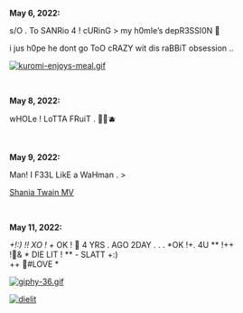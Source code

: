 **May 6, 2022:**

s/O . To SANRio 4 ! cURinG > my h0mIe’s depR3SSI0N 🤧

i jus h0pe he dont go ToO cRAZY wit dis raBBiT obsession .. 

[![kuromi-enjoys-meal.gif](https://s8.gifyu.com/images/kuromi-enjoys-meal.gif)](https://gifyu.com/image/SsWxN)

&nbsp;


**May 8, 2022:**

wHOLe ! LoTTA FRuiT . 🍓🍒🫐

&nbsp; 

**May 9, 2022:**

Man! I F33L LikE a WaHman . >

[Shania Twain MV](https://youtu.be/ZJL4UGSbeFg)

&nbsp;

**May 11, 2022:**

*+!:) !! XO ! +* OK ! 🖤
4 YRS . AGO 2DAY . . . *OK !+. 4U ** !++  
!🖤& * DIE LIT  ! ** - SLATT +:)  
++ 🖤#LOVE *

<a href="https://gifyu.com/image/SsYjV"><img src="https://s8.gifyu.com/images/giphy-36.gif" alt="giphy-36.gif" border="0" /></a>

<a href="https://ibb.co/7Q4fCZD"><img src="https://i.ibb.co/w7skgPq/dielit.jpg" alt="dielit" border="0"></a>
